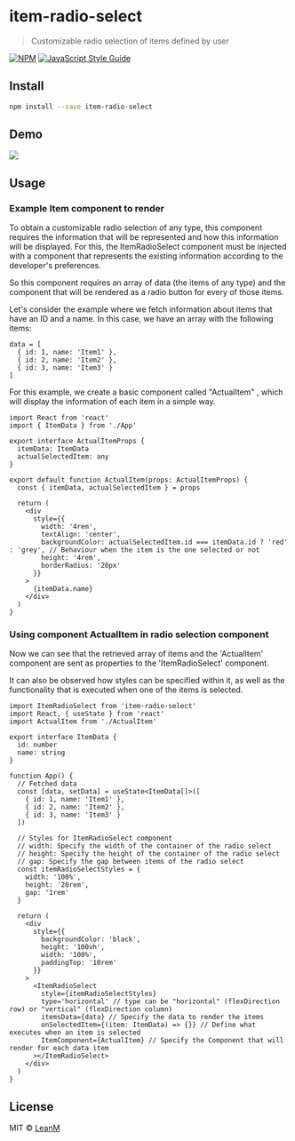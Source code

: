 # item-radio-select

> Customizable radio selection of items defined by user

[![NPM](https://img.shields.io/npm/v/item-radio-select.svg)](https://www.npmjs.com/package/item-radio-select) [![JavaScript Style Guide](https://img.shields.io/badge/code_style-standard-brightgreen.svg)](https://standardjs.com)

## Install

```bash
npm install --save item-radio-select
```

## Demo

![](https://github.com/LeanM/custom-item-radio-select/blob/main/item-radio-select.gif?raw=true)

## Usage

### Example Item component to render

To obtain a customizable radio selection of any type, this component requires the information that will be represented and how this information will be displayed. For this, the ItemRadioSelect component must be injected with a component that represents the existing information according to the developer's preferences.

So this component requires an array of data (the items of any type) and the component that will be rendered as a radio button for every of those items.

Let's consider the example where we fetch information about items that have an ID and a name. In this case, we have an array with the following items:

```tsx
data = [
  { id: 1, name: 'Item1' },
  { id: 2, name: 'Item2' },
  { id: 3, name: 'Item3' }
]
```

For this example, we create a basic component called "ActualItem" , which will display the information of each item in a simple way.

```tsx
import React from 'react'
import { ItemData } from './App'

export interface ActualItemProps {
  itemData: ItemData
  actualSelectedItem: any
}

export default function ActualItem(props: ActualItemProps) {
  const { itemData, actualSelectedItem } = props

  return (
    <div
      style={{
        width: '4rem',
        textAlign: 'center',
        backgroundColor: actualSelectedItem.id === itemData.id ? 'red' : 'grey', // Behaviour when the item is the one selected or not
        height: '4rem',
        borderRadius: '20px'
      }}
    >
      {itemData.name}
    </div>
  )
}
```

### Using component ActualItem in radio selection component

Now we can see that the retrieved array of items and the 'ActualItem' component are sent as properties to the 'ItemRadioSelect' component.

It can also be observed how styles can be specified within it, as well as the functionality that is executed when one of the items is selected.

```tsx
import ItemRadioSelect from 'item-radio-select'
import React, { useState } from 'react'
import ActualItem from './ActualItem'

export interface ItemData {
  id: number
  name: string
}

function App() {
  // Fetched data
  const [data, setData] = useState<ItemData[]>([
    { id: 1, name: 'Item1' },
    { id: 2, name: 'Item2' },
    { id: 3, name: 'Item3' }
  ])

  // Styles for ItemRadioSelect component
  // width: Specify the width of the container of the radio select
  // height: Specify the height of the container of the radio select
  // gap: Specify the gap between items of the radio select
  const itemRadioSelectStyles = {
    width: '100%',
    height: '20rem',
    gap: '1rem'
  }

  return (
    <div
      style={{
        backgroundColor: 'black',
        height: '100vh',
        width: '100%',
        paddingTop: '10rem'
      }}
    >
      <ItemRadioSelect
        style={itemRadioSelectStyles}
        type='horizontal' // type can be "horizontal" (flexDirection row) or "vertical" (flexDirection column)
        itemsData={data} // Specify the data to render the items
        onSelectedItem={(item: ItemData) => {}} // Define what executes when an item is selected
        ItemComponent={ActualItem} // Specify the Component that will render for each data item
      ></ItemRadioSelect>
    </div>
  )
}
```

## License

MIT © [LeanM](https://github.com/LeanM)
